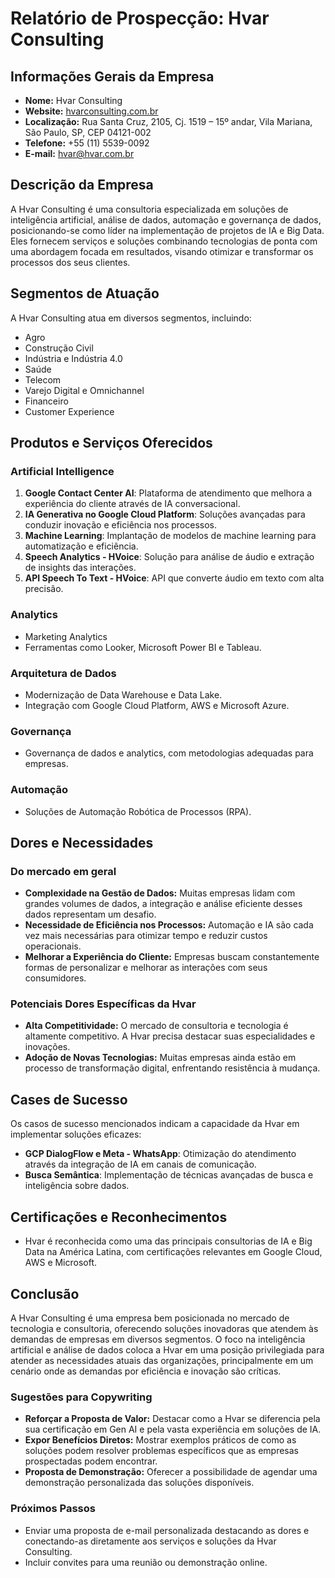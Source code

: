 # Relatório de Prospecção: Hvar Consulting

## Informações Gerais da Empresa
- **Nome:** Hvar Consulting
- **Website:** [hvarconsulting.com.br](https://hvarconsulting.com.br)
- **Localização:** Rua Santa Cruz, 2105, Cj. 1519 – 15º andar, Vila Mariana, São Paulo, SP, CEP 04121-002
- **Telefone:** +55 (11) 5539-0092
- **E-mail:** hvar@hvar.com.br

## Descrição da Empresa
A Hvar Consulting é uma consultoria especializada em soluções de inteligência artificial, análise de dados, automação e governança de dados, posicionando-se como líder na implementação de projetos de IA e Big Data. Eles fornecem serviços e soluções combinando tecnologias de ponta com uma abordagem focada em resultados, visando otimizar e transformar os processos dos seus clientes.

## Segmentos de Atuação
A Hvar Consulting atua em diversos segmentos, incluindo:
- Agro
- Construção Civil
- Indústria e Indústria 4.0
- Saúde
- Telecom
- Varejo Digital e Omnichannel
- Financeiro
- Customer Experience

## Produtos e Serviços Oferecidos
### Artificial Intelligence
1. **Google Contact Center AI**: Plataforma de atendimento que melhora a experiência do cliente através de IA conversacional.
2. **IA Generativa no Google Cloud Platform**: Soluções avançadas para conduzir inovação e eficiência nos processos.
3. **Machine Learning**: Implantação de modelos de machine learning para automatização e eficiência.
4. **Speech Analytics - HVoice**: Solução para análise de áudio e extração de insights das interações.
5. **API Speech To Text - HVoice**: API que converte áudio em texto com alta precisão.

### Analytics
- Marketing Analytics
- Ferramentas como Looker, Microsoft Power BI e Tableau.

### Arquitetura de Dados
- Modernização de Data Warehouse e Data Lake.
- Integração com Google Cloud Platform, AWS e Microsoft Azure.

### Governança
- Governança de dados e analytics, com metodologias adequadas para empresas.

### Automação
- Soluções de Automação Robótica de Processos (RPA).

## Dores e Necessidades
### Do mercado em geral
- **Complexidade na Gestão de Dados:** Muitas empresas lidam com grandes volumes de dados, a integração e análise eficiente desses dados representam um desafio.
- **Necessidade de Eficiência nos Processos:** Automação e IA são cada vez mais necessárias para otimizar tempo e reduzir custos operacionais.
- **Melhorar a Experiência do Cliente:** Empresas buscam constantemente formas de personalizar e melhorar as interações com seus consumidores.

### Potenciais Dores Específicas da Hvar
- **Alta Competitividade:** O mercado de consultoria e tecnologia é altamente competitivo. A Hvar precisa destacar suas especialidades e inovações.
- **Adoção de Novas Tecnologias:** Muitas empresas ainda estão em processo de transformação digital, enfrentando resistência à mudança.

## Cases de Sucesso
Os casos de sucesso mencionados indicam a capacidade da Hvar em implementar soluções eficazes:
- **GCP DialogFlow e Meta - WhatsApp**: Otimização do atendimento através da integração de IA em canais de comunicação.
- **Busca Semântica**: Implementação de técnicas avançadas de busca e inteligência sobre dados.

## Certificações e Reconhecimentos
- Hvar é reconhecida como uma das principais consultorias de IA e Big Data na América Latina, com certificações relevantes em Google Cloud, AWS e Microsoft.

## Conclusão
A Hvar Consulting é uma empresa bem posicionada no mercado de tecnologia e consultoria, oferecendo soluções inovadoras que atendem às demandas de empresas em diversos segmentos. O foco na inteligência artificial e análise de dados coloca a Hvar em uma posição privilegiada para atender as necessidades atuais das organizações, principalmente em um cenário onde as demandas por eficiência e inovação são críticas.

### Sugestões para Copywriting
- **Reforçar a Proposta de Valor:** Destacar como a Hvar se diferencia pela sua certificação em Gen AI e pela vasta experiência em soluções de IA.
- **Expor Benefícios Diretos:** Mostrar exemplos práticos de como as soluções podem resolver problemas específicos que as empresas prospectadas podem encontrar.
- **Proposta de Demonstração:** Oferecer a possibilidade de agendar uma demonstração personalizada das soluções disponíveis.

### Próximos Passos
- Enviar uma proposta de e-mail personalizada destacando as dores e conectando-as diretamente aos serviços e soluções da Hvar Consulting.
- Incluir convites para uma reunião ou demonstração online.